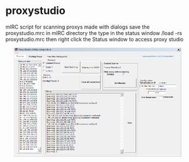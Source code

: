 # proxystudio
mIRC script for scanning proxys made with dialogs
save the proxystudio.mrc in mIRC directory the type in the status window /load -rs proxystudio.mrc
then right click the Status window to access proxy studio

<p align="center">
  <img width="460" height="300" src="https://raw.githubusercontent.com/ind3p3nd3nt/proxystudio/main/Annotation%202021-08-25%20141141.png">
</p>
